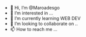 - 👋 Hi, I’m @Maroadesgo
- 👀 I’m interested in ...
- 🌱 I’m currently learning WEB DEV
- 💞️ I’m looking to collaborate on ..
- 📫 How to reach me ...

<!---
Maroadesgo/Maroadesgo is a ✨ special ✨ repository because its `README.md` (this file) appears on your GitHub profile.
You can click the Preview link to take a look at your changes.
--->
